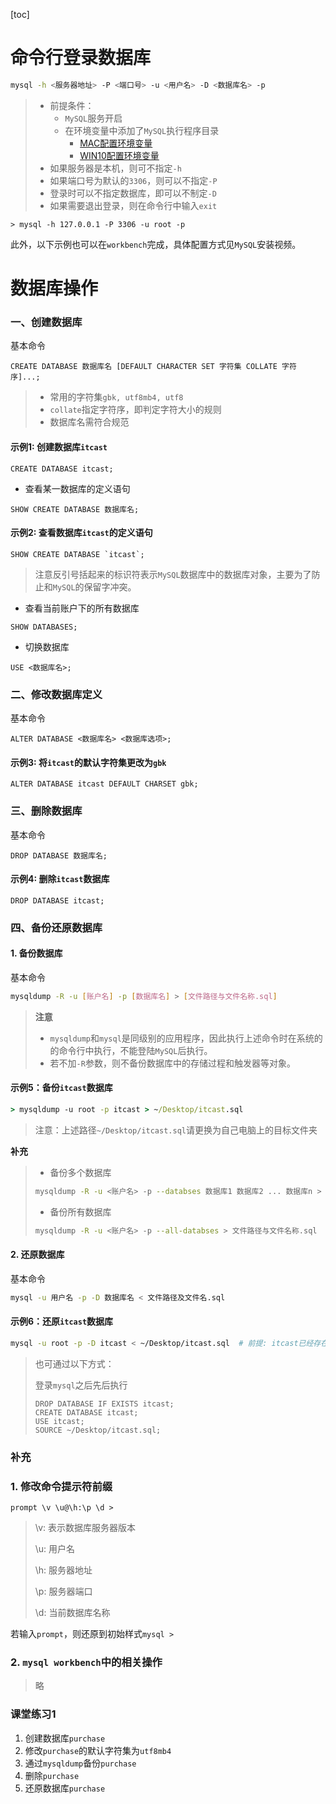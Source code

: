 [toc]

# 命令行登录数据库

```bash
mysql -h <服务器地址> -P <端口号> -u <用户名> -D <数据库名> -p
```

> - 前提条件：
>   - `MySQL`服务开启
>   - 在环境变量中添加了`MySQL`执行程序目录
>     - [MAC配置环境变量](https://blog.csdn.net/qq_36004521/article/details/80637886)
>     - [WIN10配置环境变量](https://www.cnblogs.com/xulinmei/p/mysql.html)
> - 如果服务器是本机，则可不指定`-h`
> - 如果端口号为默认的`3306`，则可以不指定`-P`
> - 登录时可以不指定数据库，即可以不制定`-D`
> - 如果需要退出登录，则在命令行中输入`exit`

```mysql
> mysql -h 127.0.0.1 -P 3306 -u root -p
```

此外，以下示例也可以在`workbench`完成，具体配置方式见`MySQL`安装视频。

# 数据库操作

### 一、创建数据库

基本命令
```mysql
CREATE DATABASE 数据库名 [DEFAULT CHARACTER SET 字符集 COLLATE 字符序]...;
```
> - 常用的字符集`gbk, utf8mb4, utf8`
> - `collate`指定字符序，即判定字符大小的规则
> - 数据库名需符合规范

#### 示例1: 创建数据库`itcast`

```mysql
CREATE DATABASE itcast;
```
- 查看某一数据库的定义语句
```mysql
SHOW CREATE DATABASE 数据库名;
```
#### 示例2: 查看数据库`itcast`的定义语句

```mysql
SHOW CREATE DATABASE `itcast`;
```
> 注意反引号括起来的标识符表示`MySQL`数据库中的数据库对象，主要为了防止和`MySQL`的保留字冲突。

- 查看当前账户下的所有数据库

```mysql
SHOW DATABASES;
```

- 切换数据库

```mysql
USE <数据库名>;
```

### 二、修改数据库定义

基本命令
```mysql
ALTER DATABASE <数据库名> <数据库选项>;
```
#### 示例3: 将`itcast`的默认字符集更改为`gbk`

```mysql
ALTER DATABASE itcast DEFAULT CHARSET gbk;
```

### 三、删除数据库
基本命令
```mysql
DROP DATABASE 数据库名;
```
#### 示例4: 删除`itcast`数据库

```mysql
DROP DATABASE itcast;
```
### 四、备份还原数据库
#### 1. 备份数据库

基本命令
```bash
mysqldump -R -u [账户名] -p [数据库名] > [文件路径与文件名称.sql]
```
> **注意**
>
> - `mysqldump`和`mysql`是同级别的应用程序，因此执行上述命令时在系统的的命令行中执行，不能登陆`MySQL`后执行。
> - 若不加`-R`参数，则不备份数据库中的存储过程和触发器等对象。

#### 示例5：备份`itcast`数据库

```cmd
> mysqldump -u root -p itcast > ~/Desktop/itcast.sql
```

> 注意：上述路径`~/Desktop/itcast.sql`请更换为自己电脑上的目标文件夹

**补充**

> - 备份多个数据库
>
> ```bash
> mysqldump -R -u <账户名> -p --databses 数据库1 数据库2 ... 数据库n > 文件路径与文件名称.sql
> ```
> - 备份所有数据库
> ```bash
> mysqldump -R -u <账户名> -p --all-databses > 文件路径与文件名称.sql
> ```

#### 2. 还原数据库

基本命令

```bash
mysql -u 用户名 -p -D 数据库名 < 文件路径及文件名.sql
```

#### 示例6：还原`itcast`数据库

```bash
mysql -u root -p -D itcast < ~/Desktop/itcast.sql  # 前提: itcast已经存在
```

> 也可通过以下方式：
>
> 登录`mysql`之后先后执行
>
> ```mysql
> DROP DATABASE IF EXISTS itcast;
> CREATE DATABASE itcast;
> USE itcast;
> SOURCE ~/Desktop/itcast.sql;
> ```

### 补充

### 1. 修改命令提示符前缀

```mysql
prompt \v \u@\h:\p \d >
```

> \v: 表示数据库服务器版本
>
> \u: 用户名
>
> \h: 服务器地址
>
> \p: 服务器端口
>
> \d: 当前数据库名称

若输入`prompt`，则还原到初始样式`mysql > `

### 2. `mysql workbench`中的相关操作

> 略

### 课堂练习1
1. 创建数据库`purchase`
2. 修改`purchase`的默认字符集为`utf8mb4`
3. 通过`mysqldump`备份`purchase`
4. 删除`purchase`
5. 还原数据库`purchase`

